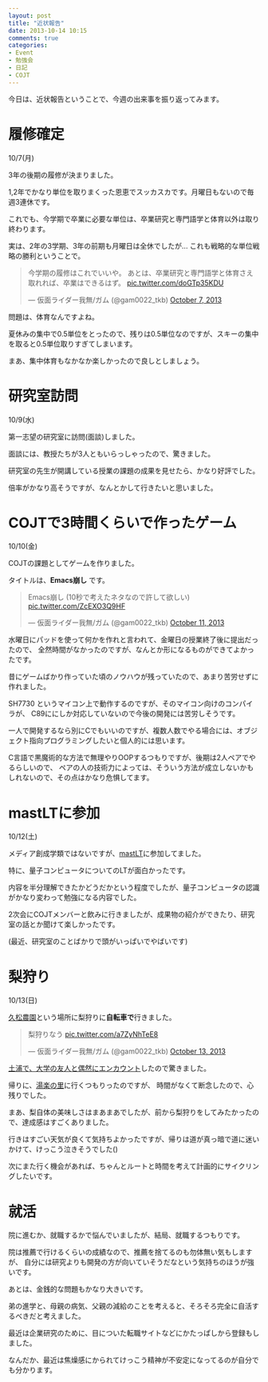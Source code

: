 ```yaml
---
layout: post
title: "近状報告"
date: 2013-10-14 10:15
comments: true
categories: 
- Event
- 勉強会
- 日記
- COJT
---
```


今日は、近状報告ということで、今週の出来事を振り返ってみます。

<!--more-->

# 履修確定

10/7(月)

3年の後期の履修が決まりました。

1,2年でかなり単位を取りまくった恩恵でスッカスカです。月曜日もないので毎週3連休です。

これでも、今学期で卒業に必要な単位は、卒業研究と専門語学と体育以外は取り終わります。

実は、2年の3学期、3年の前期も月曜日は全休でしたが... これも戦略的な単位戦略の勝利ということで。

<blockquote class="twitter-tweet"><p>今学期の履修はこれでいいや。&#10;あとは、卒業研究と専門語学と体育さえ取れれば、卒業はできるはず。 <a href="http://t.co/doGTp35KDU">pic.twitter.com/doGTp35KDU</a></p>&mdash; 仮面ライダー我無/ガム (@gam0022_tkb) <a href="https://twitter.com/gam0022_tkb/statuses/387362668287238145">October 7, 2013</a></blockquote>

問題は、体育なんですよね。

夏休みの集中で0.5単位をとったので、残りは0.5単位なのですが、スキーの集中を取ると0.5単位取りすぎてしまいます。

まあ、集中体育もなかなか楽しかったので良しとしましょう。


# 研究室訪問

10/9(水)

第一志望の研究室に訪問(面談)しました。

面談には、教授たちが3人ともいらっしゃったので、驚きました。

研究室の先生が開講している授業の課題の成果を見せたら、かなり好評でした。

倍率がかなり高そうですが、なんとかして行きたいと思いました。


# COJTで3時間くらいで作ったゲーム

10/10(金)

COJTの課題としてゲームを作りました。

タイトルは、**Emacs崩し** です。

<blockquote class="twitter-tweet"><p>Emacs崩し (10秒で考えたネタなので許して欲しい) <a href="http://t.co/ZcEXO3Q9HF">pic.twitter.com/ZcEXO3Q9HF</a></p>&mdash; 仮面ライダー我無/ガム (@gam0022_tkb) <a href="https://twitter.com/gam0022_tkb/statuses/388558612513042432">October 11, 2013</a></blockquote>

水曜日にパッドを使って何かを作れと言われて、金曜日の授業終了後に提出だったので、
全然時間がなかったのですが、なんとか形になるものができてよかったです。

昔にゲームばかり作っていた頃のノウハウが残っていたので、あまり苦労せずに作れました。

SH7730 というマイコン上で動作するのですが、そのマイコン向けのコンパイラが、
C89ににしか対応していないので今後の開発には苦労しそうです。

一人で開発するなら別にCでもいいのですが、複数人数でやる場合には、オブジェクト指向プログラミングしたいと個人的には思います。

C言語で黒魔術的な方法で無理やりOOPするつもりですが、後期は2人ペアでやるらしいので、
ペアの人の技術力によっては、そういう方法が成立しないかもしれないので、その点はかなり危惧してます。


# mastLTに参加

10/12(土)

メディア創成学類ではないですが、[mastLT](http://atnd.org/events/42084)に参加してました。

特に、量子コンピュータについてのLTが面白かったです。

内容を半分理解できたかどうだかという程度でしたが、量子コンピュータの認識がかなり変わって勉強になる内容でした。

2次会にCOJTメンバーと飲みに行きましたが、成果物の紹介ができたり、研究室の話とか聞けて楽しかったです。

(最近、研究室のことばかりで頭がいっぱいでやばいです)


# 梨狩り

10/13(日)

[久松農園](http://www.hisamatsu-nouen.jp/hisamatsu-nouen-7.html)という場所に梨狩りに**自転車で**行きました。

<blockquote class="twitter-tweet"><p>梨狩りなう <a href="http://t.co/a7ZyNhTeE8">pic.twitter.com/a7ZyNhTeE8</a></p>&mdash; 仮面ライダー我無/ガム (@gam0022_tkb) <a href="https://twitter.com/gam0022_tkb/statuses/389275069236523009">October 13, 2013</a></blockquote>

[土浦で、大学の友人と偶然にエンカウント](http://daiki63rpc.hatenadiary.com/entry/2013/10/13/221614)したので驚きました。

帰りに、[湯楽の里](http://www.yurakirari.com/yuranosato/tenpo/tuchiura.html)に行くつもりったのですが、
時間がなくて断念したので、心残りでした。

まあ、梨自体の美味しさはまあまあでしたが、前から梨狩りをしてみたかったので、達成感はすごくありました。

行きはすごい天気が良くて気持ちよかったですが、帰りは道が真っ暗で道に迷いかけて、けっこう泣きそうでした()

次にまた行く機会があれば、ちゃんとルートと時間を考えて計画的にサイクリングしたいです。


# 就活

院に進むか、就職するかで悩んでいましたが、結局、就職するつもりです。

院は推薦で行けるくらいの成績なので、推薦を捨てるのも勿体無い気もしますが、
自分には研究よりも開発の方が向いていそうだなという気持ちのほうが強いです。

あとは、金銭的な問題もかなり大きいです。

弟の進学と、母親の病気、父親の減給のことを考えると、そろそろ完全に自活するべきだと考えました。

最近は企業研究のために、目についた転職サイトなどにかたっぱしから登録もしました。

なんだか、最近は焦燥感にかられてけっこう精神が不安定になってるのが自分でも分かります。


<script async src="//platform.twitter.com/widgets.js" charset="utf-8"></script>
